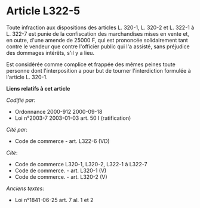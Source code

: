 # Article L322-5

Toute infraction aux dispositions des articles L. 320-1, L. 320-2 et L. 322-1 à L. 322-7 est punie de la confiscation des
marchandises mises en vente et, en outre, d'une amende de 25000 F, qui est prononcée solidairement tant contre le vendeur que
contre l'officier public qui l'a assisté, sans préjudice des dommages intérêts, s'il y a lieu.

Est considérée comme complice et frappée des mêmes peines toute personne dont l'interposition a pour but de tourner
l'interdiction formulée à l'article L. 320-1.

**Liens relatifs à cet article**

_Codifié par_:

  - Ordonnance 2000-912 2000-09-18
  - Loi n°2003-7 2003-01-03 art. 50 I (ratification)

_Cité par_:

  - Code de commerce - art. L322-6 (VD)

_Cite_:

  - Code de commerce L320-1, L320-2, L322-1 à L322-7
  - Code de commerce. - art. L320-1 (V)
  - Code de commerce. - art. L320-2 (V)

_Anciens textes_:

  - Loi n°1841-06-25 art. 7 al. 1 et 2
